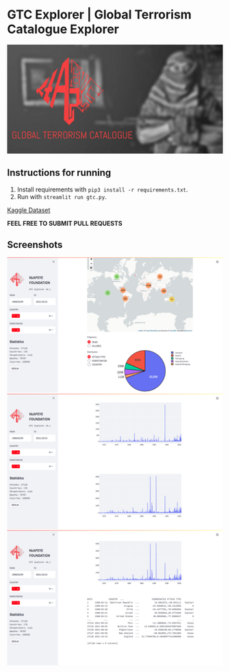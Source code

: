 # GTC Explorer | Global Terrorism Catalogue Explorer

![klapeye-dataset](dataset-cover.png)

## Instructions for running
1. Install requirements with `pip3 install -r requirements.txt`.
2. Run with `streamlit run gtc.py`.

[Kaggle Dataset](https://www.kaggle.com/datasets/klapeyefoundation/global-terrorism)

**FEEL FREE TO SUBMIT PULL REQUESTS**

## Screenshots
![klapeye-interface](screenshots/interface-0.png)
![klapeye-interface](screenshots/interface-1.png)
![klapeye-interface](screenshots/interface-2.png)